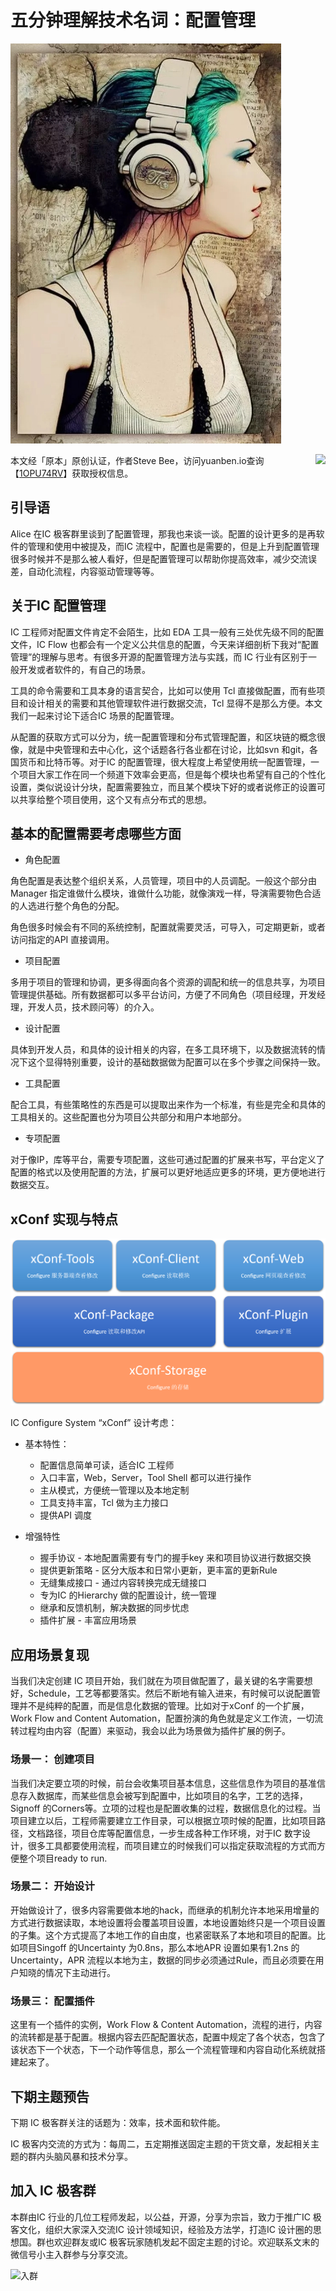 # 五分钟理解技术名词：配置管理

![Picture](../res/img/subject_conf.jpg)

<img src="https://yb-img.oss-cn-shanghai.aliyuncs.com/badges/1OPU74RVIRAYRS2VHT50ZXK2IQXX41FMTBSMS353KAP34OM0SG.png" style="float:right;">

本文经「原本」原创认证，作者Steve Bee，访问yuanben.io查询【[1OPU74RV](https://yuanben.io/article/1OPU74RVIRAYRS2VHT50ZXK2IQXX41FMTBSMS353KAP34OM0SG)】获取授权信息。

## 引导语

Alice 在IC 极客群里谈到了配置管理，那我也来谈一谈。配置的设计更多的是再软件的管理和使用中被提及，而IC 流程中，配置也是需要的，但是上升到配置管理很多时候并不是那么被人看好，但是配置管理可以帮助你提高效率，减少交流误差，自动化流程，内容驱动管理等等。

## 关于IC 配置管理

IC 工程师对配置文件肯定不会陌生，比如 EDA 工具一般有三处优先级不同的配置文件，IC Flow 也都会有一个定义公共信息的配置，今天来详细剖析下我对“配置管理”的理解与思考。有很多开源的配置管理方法与实践，而 IC 行业有区别于一般开发或者软件的，有自己的场景。

工具的命令需要和工具本身的语言契合，比如可以使用 Tcl 直接做配置，而有些项目和设计相关的需要和其他管理软件进行数据交流，Tcl 显得不是那么方便。本文我们一起来讨论下适合IC 场景的配置管理。

从配置的获取方式可以分为，统一配置管理和分布式管理配置，和区块链的概念很像，就是中央管理和去中心化，这个话题各行各业都在讨论，比如svn 和git，各国货币和比特币等。对于IC 的配置管理，很大程度上希望使用统一配置管理，一个项目大家工作在同一个频道下效率会更高，但是每个模块也希望有自己的个性化设置，类似说设计分块，配置需要独立，而且某个模块下好的或者说修正的设置可以共享给整个项目使用，这个又有点分布式的思想。

## 基本的配置需要考虑哪些方面

- 角色配置

角色配置是表达整个组织关系，人员管理，项目中的人员调配。一般这个部分由 Manager 指定谁做什么模块，谁做什么功能，就像演戏一样，导演需要物色合适的人选进行整个角色的分配。

角色很多时候会有不同的系统控制，配置就需要灵活，可导入，可定期更新，或者访问指定的API 直接调用。

- 项目配置

多用于项目的管理和协调，更多得面向各个资源的调配和统一的信息共享，为项目管理提供基础。所有数据都可以多平台访问，方便了不同角色（项目经理，开发经理，开发人员，技术顾问等）的介入。

- 设计配置

具体到开发人员，和具体的设计相关的内容，在多工具环境下，以及数据流转的情况下这个显得特别重要，设计的基础数据做为配置可以在多个步骤之间保持一致。

- 工具配置

配合工具，有些策略性的东西是可以提取出来作为一个标准，有些是完全和具体的工具相关的。这些配置也分为项目公共部分和用户本地部分。

- 专项配置

对于像IP，库等平台，需要专项配置，这些可通过配置的扩展来书写，平台定义了配置的格式以及使用配置的方法，扩展可以更好地适应更多的环境，更方便地进行数据交互。

## xConf 实现与特点

![xConf 实现图](../res/img/conf_structure.png)

IC Configure System “xConf” 设计考虑：

- 基本特性：
  - 配置信息简单可读，适合IC 工程师
  - 入口丰富，Web，Server，Tool Shell 都可以进行操作
  - 主从模式，方便统一管理以及本地定制
  - 工具支持丰富，Tcl 做为主力接口
  - 提供API 调度

- 增强特性
  - 握手协议 - 本地配置需要有专门的握手key 来和项目协议进行数据交换
  - 提供更新策略 - 区分大版本和日常小更新，更丰富的更新Rule
  - 无缝集成接口 - 通过内容转换完成无缝接口
  - 专为IC 的Hierarchy 做的配置设计，统一管理
  - 继承和反馈机制，解决数据的同步忧虑
  - 插件扩展 - 丰富应用场景

## 应用场景复现

当我们决定创建 IC 项目开始，我们就在为项目做配置了，最关键的名字需要想好，Schedule，工艺等都要落实。然后不断地有输入进来，有时候可以说配置管理并不是纯粹的配置，而是信息化数据的管理。比如对于xConf 的一个扩展，Work Flow and Content Automation，配置扮演的角色就是定义工作流，一切流转过程均由内容（配置）来驱动，我会以此为场景做为插件扩展的例子。

### 场景一： 创建项目

当我们决定要立项的时候，前台会收集项目基本信息，这些信息作为项目的基准信息存入数据库，而某些信息会被写到配置中，比如项目的名字，工艺的选择，Signoff 的Corners等。立项的过程也是配置收集的过程，数据信息化的过程。当项目建立以后，工程师需要建立工作目录，可以根据立项时候的配置，比如项目路径，文档路径，项目仓库等配置信息，一步生成各种工作环境，对于IC 数字设计，很多工具都要使用流程，而项目建立的时候我们可以指定获取流程的方式而方便整个项目ready to run.

### 场景二： 开始设计

开始做设计了，很多内容需要做本地的hack，而继承的机制允许本地采用增量的方式进行数据读取，本地设置将会覆盖项目设置，本地设置始终只是一个项目设置的子集。这个方式提高了本地工作的自由度，也紧密联系了本地和项目的配置。比如项目Singoff 的Uncertainty 为0.8ns，那么本地APR 设置如果有1.2ns 的Uncertainty，APR 流程以本地为主，数据的同步必须通过Rule，而且必须要在用户知晓的情况下主动进行。

### 场景三： 配置插件

这里有一个插件的实例，Work Flow & Content Automation，流程的进行，内容的流转都是基于配置。根据内容去匹配配置状态，配置中规定了各个状态，包含了该状态下一个状态，下一个动作等信息，那么一个流程管理和内容自动化系统就搭建起来了。

## 下期主题预告

下期 IC 极客群关注的话题为：效率，技术面和软件能。

IC 极客内交流的方式为：每周二，五定期推送固定主题的干货文章，发起相关主题的群内头脑风暴和技术分享。

## 加入 IC 极客群

本群由IC 行业的几位工程师发起，以公益，开源，分享为宗旨，致力于推广IC 极客文化，组织大家深入交流IC 设计领域知识，经验及方法学，打造IC 设计圈的思想国。群也欢迎群友或IC 极客玩家随机发起不固定主题的讨论。欢迎联系文末的微信号小主入群参与分享交流。

![入群](../res/img/wechat_sgsphoto.jpg)